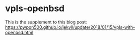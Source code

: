 # vpls-openbsd

This is the supplement to this blog post:
https://pwpon500.github.io/jekyll/update/2018/01/15/vpls-with-openbsd.html
